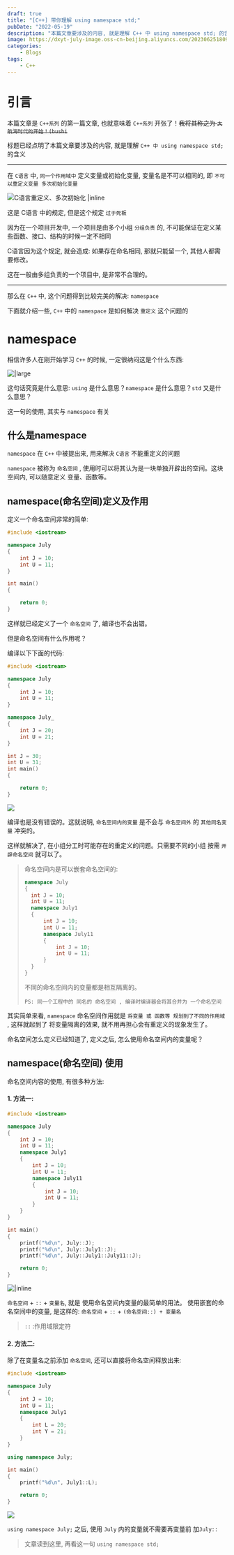 ```yaml
---
draft: true
title: "[C++] 带你理解 using namespace std;"
pubDate: "2022-05-19"
description: "本篇文章要涉及的内容, 就是理解 C++ 中 using namespace std; 的含义"
image: https://dxyt-july-image.oss-cn-beijing.aliyuncs.com/202306251809044.webp
categories:
    - Blogs
tags:
    - C++
---
```


# 引言

本篇文章是 `C++系列` 的第一篇文章, 也就意味着 `C++系列` 开张了！~~我将其称之为 `大航海时代的开始！(bushi`~~

标题已经点明了本篇文章要涉及的内容, 就是理解 `C++ 中 using namespace std;` 的含义

---

在 `C语言` 中,  `同一个作用域中` 定义变量或初始化变量, 变量名是不可以相同的, 即 `不可以重定义变量 多次初始化变量`

![C语言重定义、多次初始化 |inline](https://humid1ch.oss-cn-shanghai.aliyuncs.com/20250711181045776.webp)

这是 C语言 中的规定, 但是这个规定 `过于死板` 

因为在一个项目开发中, 一个项目是由多个小组 `分组负责` 的, 不可能保证在定义某些函数、接口、结构的时候一定不相同

C语言因为这个规定, 就会造成: 如果存在命名相同, 那就只能留一个, 其他人都需要修改。

这在一般由多组负责的一个项目中, 是非常不合理的。



---

那么在 `C++` 中, 这个问题得到比较完美的解决: `namespace`

下面就介绍一些, `C++` 中的 `namespace` 是如何解决 `重定义` 这个问题的



# namespace

相信许多人在刚开始学习 `C++` 的时候, 一定很纳闷这是个什么东西: 

![|large](https://humid1ch.oss-cn-shanghai.aliyuncs.com/20250711181048864.webp)

这句话究竟是什么意思: `using` 是什么意思？`namespace` 是什么意思？`std` 又是什么意思？

这一句的使用, 其实与 `namespace` 有关

## 什么是namespace

`namespace` 在 `C++` 中被提出来, 用来解决 `C语言` 不能重定义的问题

`namespace` 被称为 `命名空间` , 使用时可以将其认为是一块单独开辟出的空间。这块空间内, 可以随意定义 变量、函数等。

## namespace(命名空间)定义及作用

定义一个命名空间非常的简单: 

```cpp
#include <iostream>

namespace July
{
	int J = 10;
	int U = 11;
}

int main()
{

	return 0;
}
```

这样就已经定义了一个 `命名空间` 了, 编译也不会出错。

但是命名空间有什么作用呢？

编译以下下面的代码: 

```cpp
#include <iostream>

namespace July
{
	int J = 10;
	int U = 11;
}

namespace July_
{
	int J = 20;
	int U = 21;
}

int J = 30;
int U = 31;
int main()
{

	return 0;
}
```

![ ](https://humid1ch.oss-cn-shanghai.aliyuncs.com/20250711181051864.webp)

编译也是没有错误的。这就说明, `命名空间内的变量` 是不会与 `命名空间外` 的 `其他同名变量` 冲突的。

这样就解决了, 在小组分工时可能存在的重定义的问题。只需要不同的小组 按需 `开辟命名空间` 就可以了。

> 命名空间内是可以嵌套命名空间的: 
>
> ```cpp
> namespace July
> {
> 	int J = 10;
> 	int U = 11;
> 	namespace July1
> 	{
> 		int J = 10;
> 		int U = 11;
> 		namespace July11
> 		{
> 			int J = 10;
> 			int U = 11;
> 		}
> 	}
> }
> ```
>
> 不同的命名空间内的变量都是相互隔离的。
>
> `PS: 同一个工程中的 同名的 命名空间 , 编译时编译器会将其合并为 一个命名空间` 

其实简单来看, `namespace` 命名空间作用就是 `将变量 或 函数等 规划到了不同的作用域` , 这样就起到了 将变量隔离的效果, 就不用再担心会有重定义的现象发生了。

命名空间怎么定义已经知道了, 定义之后, 怎么使用命名空间内的变量呢？

## namespace(命名空间) 使用

命名空间内容的使用, 有很多种方法: 

#### 1. 方法一: 

```cpp
#include <iostream>

namespace July
{
	int J = 10;
	int U = 11;
	namespace July1
	{
		int J = 10;
		int U = 11;
		namespace July11
		{
			int J = 10;
			int U = 11;
		}
	}
}

int main()
{
	printf("%d\n", July::J);
	printf("%d\n", July::July1::J);
	printf("%d\n", July::July1::July11::J);

	return 0;
}
```

![ |inline](https://humid1ch.oss-cn-shanghai.aliyuncs.com/20250711181054861.webp)

`命名空间` + `::` + `变量名`, 就是 使用命名空间内变量的最简单的用法。
使用嵌套的命名空间中的变量, 是这样的: `命名空间` + `::` + `(命名空间::) + 变量名`

> `::` :作用域限定符

#### 2. 方法二: 

除了在变量名之前添加 `命名空间`, 还可以直接将命名空间释放出来: 

```cpp
#include <iostream>

namespace July
{
	int J = 10;
	int U = 11;
	namespace July1
	{
		int L = 20;
		int Y = 21;
	}
}

using namespace July;

int main()
{
	printf("%d\n", July1::L);

	return 0;
}
```

![](https://humid1ch.oss-cn-shanghai.aliyuncs.com/20250711181057056.webp)

`using namespace July;` 之后, 使用 `July` 内的变量就不需要再变量前 加`July::`

> 文章读到这里, 再看这一句 `using namespace std;`
